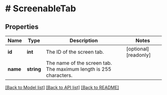 # # ScreenableTab

## Properties

Name | Type | Description | Notes
------------ | ------------- | ------------- | -------------
**id** | **int** | The ID of the screen tab. | [optional] [readonly]
**name** | **string** | The name of the screen tab. The maximum length is 255 characters. |

[[Back to Model list]](../../README.md#models) [[Back to API list]](../../README.md#endpoints) [[Back to README]](../../README.md)
